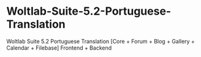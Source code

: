 # Woltlab-Suite-5.2-Portuguese-Translation
Woltlab Suite 5.2 Portuguese Translation [Core + Forum + Blog + Gallery + Calendar + Filebase] Frontend + Backend
